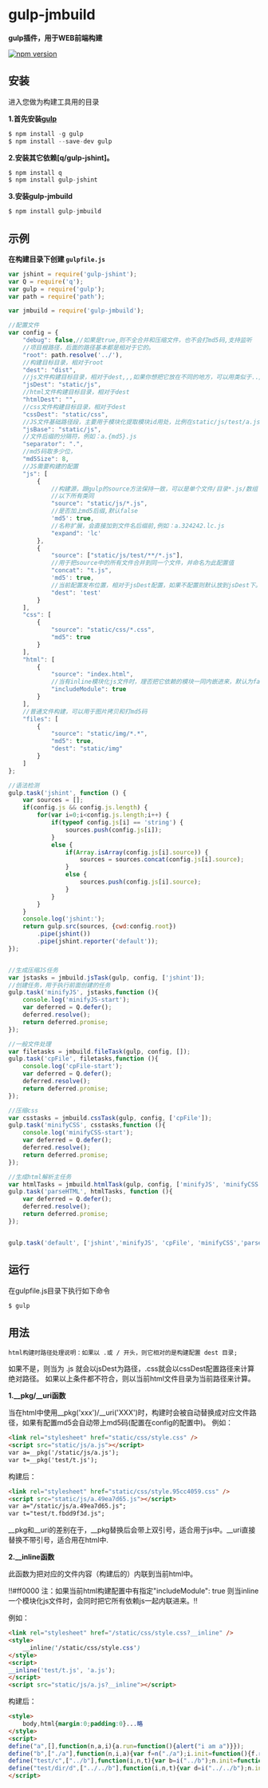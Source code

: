 # gulp-jmbuild
**gulp插件，用于WEB前端构建**

[![npm version](https://badge.fury.io/js/gulp-jmbuild.svg)](http://badge.fury.io/js/gulp-jmbuild)

## 安装

进入您做为构建工具用的目录

**1.首先安装[gulp](http://gulpjs.com/)**

```js
$ npm install -g gulp
$ npm install --save-dev gulp
```

**2.安装其它依赖[q/gulp-jshint]。**

```js
$ npm install q
$ npm install gulp-jshint
```

**3.安装gulp-jmbuild**

```js
$ npm install gulp-jmbuild
```


## 示例

**在构建目录下创建 `gulpfile.js`**

```js
var jshint = require('gulp-jshint');
var Q = require('q');
var gulp = require('gulp');
var path = require('path');

var jmbuild = require('gulp-jmbuild');

//配置文件
var config = {
    "debug": false,//如果是true,则不全合并和压缩文件，也不会打md5码,支持监听
    //项目根路径，后面的路径基本都是相对于它的。
    "root": path.resolve('../'),   
    //构建目标目录，相对于root
    "dest": "dist",
    //js文件构建目标目录，相对于dest,,,如果你想把它放在不同的地方，可以用类似于../这种改变根路径的方法。
    "jsDest": "static/js",
    //html文件构建目标目录，相对于dest
    "htmlDest": "",
    //css文件构建目标目录，相对于dest
    "cssDest": "static/css",
    //JS文件基础路径段，主要用于模块化提取模块id用处，比例在static/js/test/a.js  构建时就会取static/js后的test/a做为模块id
    "jsBase": "static/js",
    //文件后缀的分隔符，例如：a.{md5}.js
    "separator": ".",
    //md5码取多少位，
    "md5Size": 8,
    //JS需要构建的配置
    "js": [
        {
            //构建源，跟gulp的source方法保持一致，可以是单个文件/目录*.js/数组
            //以下所有类同
            "source": "static/js/*.js",
            //是否加上md5后缀,默认false
            'md5': true,
            //名称扩展，会直接加到文件名后缀前,例如：a.324242.lc.js
            "expand": 'lc'
        },
        {
            "source": ["static/js/test/**/*.js"],
            //用于把source中的所有文件合并到同一个文件，并命名为此配置值
            "concat": "t.js",
            'md5': true,
            //当前配置发布位置，相对于jsDest配置，如果不配置则默认放到jsDest下。
            "dest": 'test'
        }
    ],
    "css": [
        {
            "source": "static/css/*.css",
            "md5": true
        }
    ],
    "html": [
        {
            "source": "index.html",
            //当有inline模块化js文件时，理否把它依赖的模块一同内嵌进来，默认为false
            "includeModule": true
        }
    ],
    //普通文件构建，可以用于图片拷贝和打md5码
    "files": [
        {
            "source": "static/img/*.*",
            "md5": true,
            "dest": "static/img"
        }
    ]
};

//语法检测
gulp.task('jshint', function () { 
    var sources = [];
    if(config.js && config.js.length) {
        for(var i=0;i<config.js.length;i++) {
            if(typeof config.js[i] == 'string') {
                sources.push(config.js[i]);
            }
            else {
                if(Array.isArray(config.js[i].source)) {
                    sources = sources.concat(config.js[i].source);
                }
                else {                   
                    sources.push(config.js[i].source); 
                }
            }
        }
    }
    console.log('jshint:');
    return gulp.src(sources, {cwd:config.root})
        .pipe(jshint())
        .pipe(jshint.reporter('default'));
});


//生成压缩JS任务
var jstasks = jmbuild.jsTask(gulp, config, ['jshint']);
//创建任务，用于执行前面创建的任务
gulp.task('minifyJS', jstasks,function (){
    console.log('minifyJS-start');
    var deferred = Q.defer();
    deferred.resolve();
    return deferred.promise;
});

//一般文件处理
var filetasks = jmbuild.fileTask(gulp, config, []);
gulp.task('cpFile', filetasks,function (){
    console.log('cpFile-start');
    var deferred = Q.defer();
    deferred.resolve();
    return deferred.promise;
});

//压缩css
var csstasks = jmbuild.cssTask(gulp, config, ['cpFile']);
gulp.task('minifyCSS', csstasks,function (){
    console.log('minifyCSS-start');
    var deferred = Q.defer();
    deferred.resolve();
    return deferred.promise;
});

//生成html解析主任务
var htmlTasks = jmbuild.htmlTask(gulp, config, ['minifyJS', 'minifyCSS']);
gulp.task('parseHTML', htmlTasks, function (){
    var deferred = Q.defer();
    deferred.resolve();
    return deferred.promise;
});


gulp.task('default', ['jshint','minifyJS', 'cpFile', 'minifyCSS','parseHTML']);
```

## 运行

在gulpfile.js目录下执行如下命令

```js
$ gulp
```


## 用法

    html构建时路径处理说明：如果以 .或 / 开头，则它相对的是构建配置 dest 目录;
如果不是，则当为 .js 就会以jsDest为路径，.css就会以cssDest配置路径来计算绝对路径。
如果以上条件都不符合，则以当前html文件目录为当前路径来计算。

**1.__pkg/__uri函数**

当在html中使用__pkg('xxx')/__uri('XXX')时，构建时会被自动替换成对应文件路径，如果有配置md5会自动带上md5码(配置在config的配置中)。
例如：
```html
<link rel="stylesheet" href="static/css/style.css" />  
<script src="static/js/a.js"></script>
var a=__pkg('/static/js/a.js');
var t=__pkg('test/t.js');
```
构建后：
```html
<link rel="stylesheet" href="static/css/style.95cc4059.css" /> 
<script src="static/js/a.49ea7d65.js"></script>
var a="/static/js/a.49ea7d65.js";
var t="test/t.fbdd9f3d.js";
```
__pkg和__uri的差别在于，__pkg替换后会带上双引号，适合用于js中。__uri直接替换不带引号，适合用在html中.

**2.__inline函数**

此函数为把对应的文件内容（构建后的）内联到当前html中。

 !!#ff0000 注：如果当前html构建配置中有指定"includeModule": true  则当inline一个模块化js文件时，会同时把它所有依赖js一起内联进来。!! 

例如：
```html
<link rel="stylesheet" href="/static/css/style.css?__inline" /> 
<style>
	__inline('/static/css/style.css')
</style>
<script>
__inline('test/t.js', 'a.js');
</script>
<script src="static/js/a.js?__inline"></script>
```
构建后：
```html
<style>
	body,html{margin:0;padding:0}...略
</style>
<script>
define("a",[],function(n,a,i){a.run=function(){alert("i am a")}});
define("b",["./a"],function(n,i,a){var f=n("./a");i.init=function(){f.run("b")}});
define("test/c",["../b"],function(i,n,t){var b=i("../b");n.init=function(){b.init("b")}});
define("test/dir/d",["../../b"],function(i,n,t){var d=i("../../b");n.init=function(){d.init("d")}});
</script>
```


